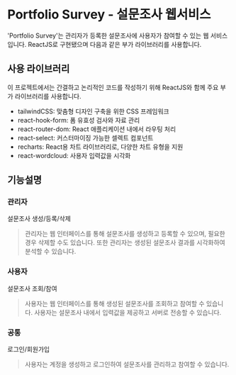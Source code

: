 # Portfolio Survey - 설문조사 웹서비스

'Portfolio Survey'는 관리자가 등록한 설문조사에 사용자가 참여할 수 있는 웹 서비스입니다. ReactJS로 구현됐으며 다음과 같은 부가 라이브러리를 사용합니다.

## 사용 라이브러리

이 프로젝트에서는 간결하고 논리적인 코드를 작성하기 위해 ReactJS와 함께 주요 부가 라이브러리를 사용합니다.

- tailwindCSS: 맞춤형 디자인 구축을 위한 CSS 프레임워크
- react-hook-form: 폼 유효성 검사와 자료 관리
- react-router-dom: React 애플리케이션 내에서 라우팅 처리
- react-select: 커스터마이징 가능한 셀렉트 컴포넌트
- recharts: React용 차트 라이브러리로, 다양한 차트 유형을 지원
- react-wordcloud: 사용자 입력값을 시각화

## 기능설명

### 관리자

설문조사 생성/등록/삭제

> 관리자는 웹 인터페이스를 통해 설문조사를 생성하고 등록할 수 있으며, 필요한 경우 삭제할 수도 있습니다. 또한 관리자는 생성된 설문조사 결과를 시각화하여 분석할 수 있습니다.

### 사용자

설문조사 조회/참여

> 사용자는 웹 인터페이스를 통해 생성된 설문조사를 조회하고 참여할 수 있습니다. 사용자는 설문조사 내에서 입력값을 제공하고 서버로 전송할 수 있습니다.

### 공통

로그인/회원가입

> 사용자는 계정을 생성하고 로그인하여 설문조사를 관리하고 참여할 수 있습니다.

